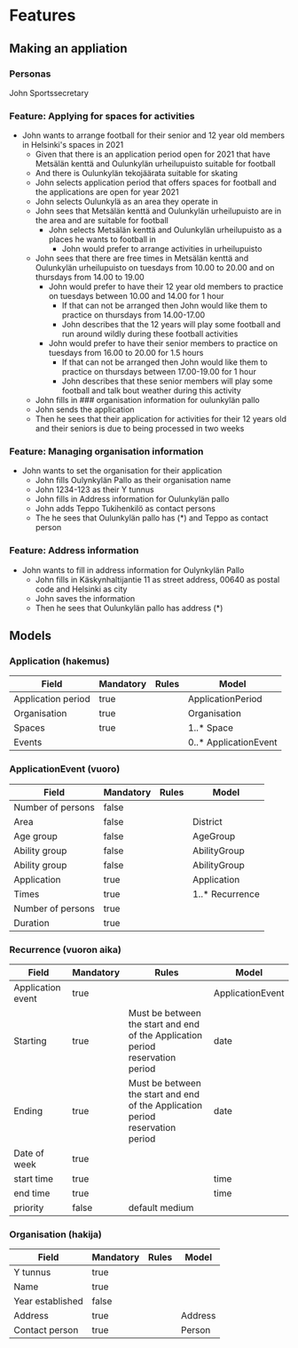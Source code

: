 # Features

## Making an appliation

### Personas
John Sportssecretary

### Feature: Applying for spaces for activities

* John wants to arrange football for their senior and 12 year old members in Helsinki's spaces in 2021
    * Given that there is an application period open for 2021 that have
    Metsälän kenttä and Oulunkylän urheilupuisto suitable for football
    * And there is Oulunkylän tekojäärata suitable for skating
    * John selects application period that offers spaces for football and the applications are open for year 2021
    * John selects Oulunkylä as an area they operate in 
    * John sees that Metsälän kenttä and Oulunkylän urheilupuisto are
     in the area and are suitable for football
        * John selects Metsälän kenttä and Oulunkylän urheilupuisto as a places 
        he wants to football in
            * John would prefer to arrange activities in urheilupuisto
    * John sees that there are free times in Metsälän kenttä and Oulunkylän urheilupuisto
    on tuesdays from 10.00 to 20.00 and on thursdays from 14.00 to 19.00
        * John would prefer to have their 12 year old members to practice on 
        tuesdays between 10.00 and 14.00 for 1 hour
            * If that can not be arranged then John would like them to practice on 
            thursdays from 14.00-17.00
            * John describes that the 12 years will play some football and 
            run around wildly during these football activities
        * John would prefer to have their senior members to practice
        on tuesdays from 16.00 to 20.00 for 1.5 hours
            * If that can not be arranged then John would like them to practice on 
            thursdays between 17.00-19.00 for 1 hour
            * John describes that these senior members will play some football
            and talk bout weather during this activity 
    * John fills in ### organisation information for oulunkylän pallo
    * John sends the application
    * Then he sees that their application for activities for their 12 years old
     and their seniors is due to being processed in two weeks
        
### Feature: Managing organisation information
* John wants to set the organisation for their application
    * John fills Oulynkylän Pallo as their organisation name
    * John 1234-123 as their Y tunnus
    * John fills in Address information for Oulunkylän pallo
    * John adds Teppo Tukihenkilö as contact persons
    * The he sees that Oulunkylän pallo has (*) and Teppo as contact person

### Feature: Address information

* John wants to fill in address information for Oulynkylän Pallo
    * John fills in Käskynhaltijantie 11 as street address, 00640 as postal code and Helsinki as city
    * John saves the information
    * Then he sees that Oulunkylän pallo has address (*) 


## Models

### Application (hakemus)
|Field   |Mandatory   |Rules|Model|
|---|---|---|---|
|Application period   |true   |   |ApplicationPeriod|
|Organisation   |true   |   |Organisation|
|Spaces   |true   |   |1..* Space|
|Events   |   |   |0..* ApplicationEvent|

### ApplicationEvent (vuoro)
|Field   |Mandatory   |Rules|Model|
|---|---|---|---|
|Number of persons   |false   |   ||
|Area   |false   |   |District|
|Age group   |false   |   |AgeGroup|
|Ability group   |false   |   |AbilityGroup|
|Ability group   |false   |   |AbilityGroup|
|Application   |true   |   |Application|
|Times   |true   ||1..* Recurrence|
|Number of persons   |true   |||
|Duration   |true   |||

### Recurrence (vuoron aika)
|Field   |Mandatory   |Rules|Model|
|---|---|---|---|
|Application event   |true   |   |ApplicationEvent|
|Starting   |true   |Must be between the start and end of the Application period reservation period|date|
|Ending   |true   |Must be between the start and end of the Application period reservation period|date|
|Date of week   |true   |   ||
|start time   |true   |   |time|
|end time   |true   |   |time|
|priority   |false   |default medium||

### Organisation (hakija)
|Field   |Mandatory   |Rules|Model  |
|---|---|---|---|
|Y tunnus   |true   |||
|Name|true   |  |   |
|Year established|false   |  |   |
|Address|true   |  |Address|
|Contact person|true   |    |Person|
